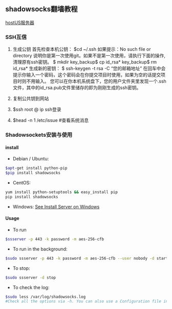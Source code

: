 ## shadowsocks翻墙教程

[hostUS服务器](https://my.hostus.us/)

### SSH互信

1. 生成公钥
  首先检查本机公钥：
	$cd ~/.ssh
	如果提示：No such file or directory 说明你是第一次使用git。如果不是第一次使用，请执行下面的操作,清理原有ssh密钥。
	$ mkdir key_backup$ cp id_rsa* key_backup$ rm id_rsa*
	生成新的密钥：
	$ ssh-keygen -t rsa -C “您的邮箱地址”
	在回车中会提示你输入一个密码，这个密码会在你提交项目时使用，如果为空的话提交项目时则不用输入。
	您可以在你本机系统盘下，您的用户文件夹里发现一个.ssh文件，其中的id_rsa.pub文件里储存的即为刚刚生成的ssh密钥。

2. 复制公共钥到网站

3. $ssh root @ ip ssh登录

4. $head -n 1 /etc/issue         #查看系统消息

### Shadowsockets安装与使用

#### install

* Debian / Ubuntu:
```bash
$apt-get install python-pip
$pip install shadowsocks
```
* CentOS:
```bash
yum install python-setuptools && easy_install pip
pip install shadowsocks
```
* Windows:
	[See Install Server on Windows](https://github.com/shadowsocks/shadowsocks/wiki/Install-Shadowsocks-Server-on-Windows)


#### Usage

* To run
```bash
$ssserver -p 443 -k password -m aes-256-cfb
```

* To run in the background:
```bash
$sudo ssserver -p 443 -k password -m aes-256-cfb --user nobody -d start
```

* To stop:
```bash
$sudo ssserver -d stop
```

* To check the log:
```bash
$sudo less /var/log/shadowsocks.log
#Check all the options via -h. You can also use a Configuration file instead.
```
